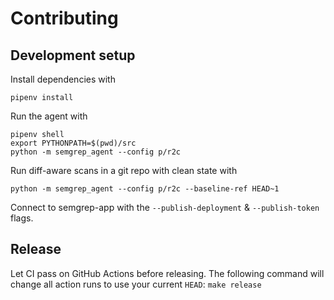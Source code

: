 # Contributing

## Development setup

Install dependencies with

```
pipenv install
```

Run the agent with

```
pipenv shell
export PYTHONPATH=$(pwd)/src
python -m semgrep_agent --config p/r2c
```

Run diff-aware scans in a git repo with clean state with

```
python -m semgrep_agent --config p/r2c --baseline-ref HEAD~1
```

Connect to semgrep-app with the `--publish-deployment` & `--publish-token` flags.

## Release

Let CI pass on GitHub Actions before releasing.
The following command will change all action runs to use your current `HEAD`:
```make release```
